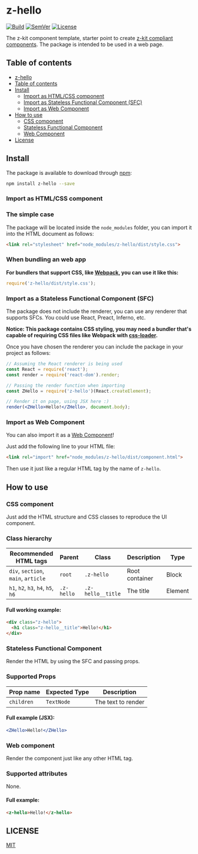 # <a name="z-hello"></a> z-hello

[![Build]](https://travis-ci.org/z-kit/z-hello) [![SemVer]](http://semver.org/) [![License]](LICENSE)

The z-kit component template, starter point to create [z-kit compliant components](https://github.com/z-kit/guide). The package is intended to be used in a web page.

## <a name="toc"></a> Table of contents

- [z-hello](#z-hello)
- [Table of contents](#toc)
- [Install](#install)
  - [Import as HTML/CSS component](#import-css)
  - [Import as Stateless Functional Component (SFC)](#import-sfc)
  - [Import as Web Component](#import-wc)
- [How to use](#howto)
  - [CSS component](#css)
  - [Stateless Functional Component](#sfc)
  - [Web Component](#wc)
- [License](#license)

## <a name="install"></a> Install

The package is available to download through [npm](https://npmjs.com):

```bash
npm install z-hello --save
```

### <a name="import-css"></a> Import as HTML/CSS component

### The simple case

The package will be located inside the `node_modules` folder, you can import it into the HTML document as follows:

```html
<link rel="stylesheet" href="node_modules/z-hello/dist/style.css">
```

### When bundling an web app

**For bundlers that support CSS, like [Webpack](https://webpack.github.io/), you can use it like this:**

```javascript
require('z-hello/dist/style.css');
```

### <a name="import-sfc"></a> Import as a Stateless Functional Component (SFC)

The package does not include the renderer, you can use any renderer that supports SFCs. You could use React, Preact, Inferno, etc.

**Notice: This package contains CSS styling, you may need a bundler that's capable of requiring CSS files like Webpack with [css-loader](https://github.com/webpack/css-loader).**

Once you have chosen the renderer you can include the package in your project as follows:

```jsx
// Assuming the React renderer is being used
const React = require('react');
const render = require('react-dom').render;

// Passing the render function when importing
const ZHello = require('z-hello')(React.createElement);

// Render it on page, using JSX here :)
render(<ZHello>Hello!</ZHello>, document.body);
```

### <a name="import-wc"></a> Import as Web Component

You can also import it as a [Web Component](https://developer.mozilla.org/en-US/docs/Web/Web_Components)!

Just add the following line to your HTML file:

```html
<link rel="import" href="node_modules/z-hello/dist/component.html">
```

Then use it just like a regular HTML tag by the name of `z-hello`.

## <a name="howto"></a> How to use

### <a name="css"></a> CSS component

Just add the HTML structure and CSS classes to reproduce the UI component.

### Class hierarchy

| Recommended HTML tags                   | Parent     | Class             | Description    | Type      |
|-----------------------------------------|------------|-------------------|----------------|-----------|
| `div`, `section`, `main`, `article`     | `root`     | `.z-hello`        | Root container | Block     |
| `h1`, `h2`, `h3`, `h4`, `h5`, `h6`      | `.z-hello` | `.z-hello__title` | The title      | Element   |

#### Full working example:

```html
<div class="z-hello">
  <h1 class="z-hello__title">Hello!</h1>
</div>
```

### <a name="sfc"></a> Stateless Functional Component

Render the HTML by using the SFC and passing props.

### Supported Props

| Prop name               | Expected Type      | Description             |
|-------------------------|--------------------|-------------------------|
| `children`              | `TextNode`         | The text to render      |

#### Full example (JSX):

```jsx
<ZHello>Hello!</ZHello>
```

### <a name="wc"></a> Web component

Render the component just like any other HTML tag.

### Supported attributes

None.

#### Full example:

```html
<z-hello>Hello!</z-hello>
```

## <a name="license"></a> LICENSE

[MIT](LICENSE)

[Build]: https://img.shields.io/travis/z-kit/z-hello.svg
[SemVer]: https://img.shields.io/:semver-%E2%9C%93-brightgreen.svg
[License]: https://img.shields.io/npm/l/z-hello.svg